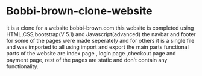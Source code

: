 # Bobbi-brown-clone-website
it is a clone for a website bobbi-brown.com
this website is completed using HTML,CSS,bootstrap(V 5.1) and Javascript(advanced)
the navbar and footer for some of the pages were made seperately and for others it is a single file and was imported to all using import and export
the main parts functional parts of the website are index page , login page ,checkout page and payment page,
 rest of the pages are static and don't contain any functionality.
